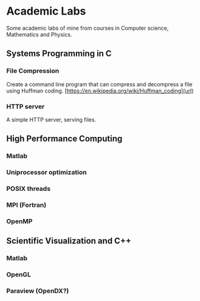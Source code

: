 # Academic Labs
Some academic labs of mine from courses in Computer science, Mathematics and Physics.


## Systems Programming in C

### File Compression
Create a command line program that can compress and decompress a file using Huffman coding.
[https://en.wikipedia.org/wiki/Huffman_coding](url)

### HTTP server
A simple HTTP server, serving files.

## High Performance Computing


### Matlab

### Uniprocessor optimization

### POSIX threads

### MPI (Fortran)

### OpenMP

## Scientific Visualization and C++

### Matlab

### OpenGL

### Paraview (OpenDX?)

